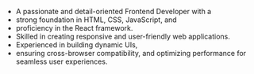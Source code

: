 - A passionate and detail-oriented Frontend Developer with a
- strong foundation in HTML, CSS, JavaScript, and
- proficiency in the React framework. 
- Skilled in creating responsive and user-friendly web applications. 
- Experienced in building dynamic UIs,
- ensuring cross-browser compatibility, and optimizing performance for seamless user experiences.

